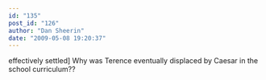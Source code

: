 ```yaml
---
id: "135"
post_id: "126"
author: "Dan Sheerin"
date: "2009-05-08 19:20:37"
---
```

effectively settled] Why was Terence eventually displaced by Caesar in the school curriculum??
